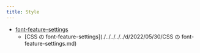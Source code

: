 ```yaml
---
title: Style
---
```



- [font-feature-settings](./font-feature-settings/index.md)
    - [CSS の font-feature-settings](./../../../../d/2022/05/30/CSS の font-feature-settings.md)




